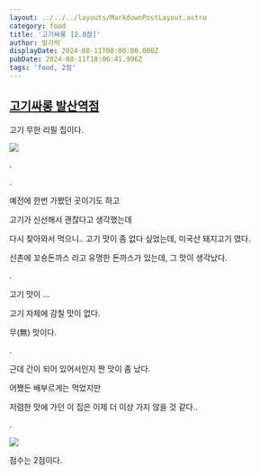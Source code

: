 ```yaml
---
layout: ../../../layouts/MarkdownPostLayout.astro
category: food
title: '고기싸롱 [2.0점]'
author: 발가락
displayDate: 2024-08-11T00:00:00.000Z
pubDate: 2024-08-11T18:06:41.996Z
tags: 'food, 2점'
---
```


## [고기싸롱 발산역점](https://naver.me/5uicMWod)

고기 무한 리필 집이다.

![](/media/고기싸롱-1.webp)

.

.

예전에 한번 가봤던 곳이기도 하고

고기가 신선해서 괜찮다고 생각했는데

다시 찾아와서 먹으니.. 고기 맛이 좀 없다 싶었는데, 미국산 돼지고기 였다.

신촌에 꼬숑돈까스 라고 유명한 돈까스가 있는데, 그 맛이 생각났다.

.

고기 맛이 ...

고기 자체에 감칠 맛이 없다.

무(無) 맛이다.

.

근데 간이 되어 있어서인지 짠 맛이 좀 났다.

어쨌든 배부르게는 먹었지만

저렴한 맛에 가던 이 집은 이제 더 이상 가지 않을 것 같다..

.

![](/media/고기싸롱-2.webp)

점수는 2점이다.
